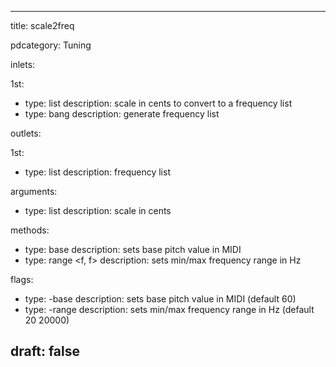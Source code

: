 --- 


title: scale2freq

pdcategory: Tuning

inlets:

  1st:
  - type: list
    description: scale in cents to convert to a frequency list
  - type: bang
    description: generate frequency list

outlets:

  1st:
  - type: list
    description: frequency list

arguments:
  - type: list
    description: scale in cents

methods:
  - type: base <float>
    description: sets base pitch value in MIDI
  - type: range <f, f>
    description: sets min/max frequency range in Hz

flags:
  - type: -base <float>
    description: sets base pitch value in MIDI (default 60)
  - type: -range <float float>
    description: sets min/max frequency range in Hz (default 20 20000)

draft: false
---